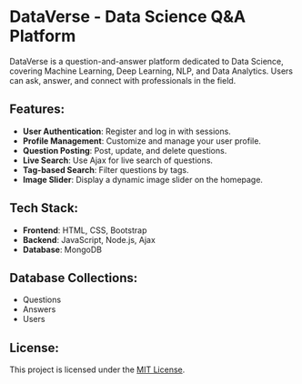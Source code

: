 # DataVerse - Data Science Q&A Platform

DataVerse is a question-and-answer platform dedicated to Data Science, covering Machine Learning, Deep Learning, NLP, and Data Analytics. Users can ask, answer, and connect with professionals in the field.

## Features:
- **User Authentication**: Register and log in with sessions.
- **Profile Management**: Customize and manage your user profile.
- **Question Posting**: Post, update, and delete questions.
- **Live Search**: Use Ajax for live search of questions.
- **Tag-based Search**: Filter questions by tags.
- **Image Slider**: Display a dynamic image slider on the homepage.
  
## Tech Stack:
- **Frontend**: HTML, CSS, Bootstrap
- **Backend**: JavaScript, Node.js, Ajax
- **Database**: MongoDB

## Database Collections:
- Questions
- Answers
- Users

## License:
This project is licensed under the [MIT License](LICENSE).
